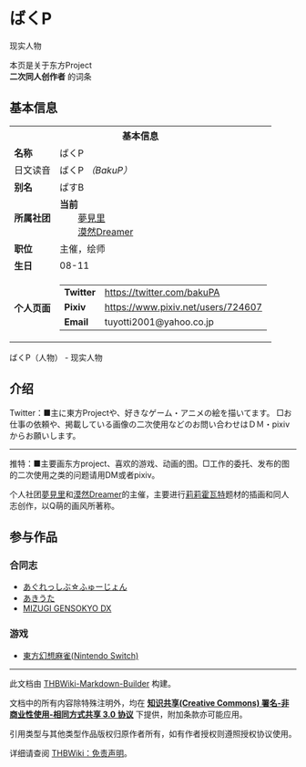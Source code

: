 # ばくP

<!-- source html: G:\repos\THBWiki-Markdown-Builder\THBWikiMarkdown\Temp\main\8\8e\ns0%3A%E3%81%B0%E3%81%8FP.html -->

现实人物

本页是关于东方Project  
 **二次同人创作者** 的词条
## 基本信息

<table><tbody><tr><th colspan="3">基本信息</th></tr><tr><td class="label"><b>名称</b></td><td> ばくP </td></tr><tr><td class="label">日文读音</td><td> ばくP <i>（BakuP）</i> </td></tr><tr><td class="label"><b>别名</b></td><td>ぱすB</td></tr><tr><td class="label"><b>所属社团</b></td><td><b>当前</b><div style="margin-left:2em;"><a href="./夢見里.md" title="夢見里">夢見里</a><br><a href="./漠然Dreamer.md" title="漠然Dreamer">漠然Dreamer</a></div></td></tr><tr><td class="label"><b>职位</b></td><td>主催，绘师</td></tr><tr><td class="label"><b>生日</b></td><td>08-11</td></tr><tr><td class="label"><b>个人页面</b></td><td><table border="0" cellspacing="0" cellpadding="0"><tbody><tr><td><b>Twitter</b></td><td><a rel="nofollow" class="external free" href="https://twitter.com/bakuPA">https://twitter.com/bakuPA</a></td></tr><tr><td><b>Pixiv</b></td><td><a rel="nofollow" class="external free" href="https://www.pixiv.net/users/724607">https://www.pixiv.net/users/724607</a></td></tr><tr><td><b>Email</b></td><td>tuyotti2001@yahoo.co.jp</td></tr></tbody></table></td></tr></tbody></table>

ばくP（人物） - 现实人物
## 介绍
  
Twitter：■主に東方Projectや、好きなゲーム・アニメの絵を描いてます。 □お仕事の依頼や、掲載している画像の二次使用などのお問い合わせはＤＭ・pixivからお願いします。
  

___

  
推特：■主要画东方project、喜欢的游戏、动画的图。□工作的委托、发布的图的二次使用之类的问题请用DM或者pixiv。
  
  
个人社团[夢見里](./夢見里.md)和[漠然Dreamer](./漠然Dreamer.md)的主催，主要进行[莉莉霍瓦特](./莉莉霍瓦特.md)题材的插画和同人志创作，以Q萌的画风所著称。
  

## 参与作品
### 合同志
- [あぐれっしぶ☆ふゅーじょん](./あぐれっしぶ☆ふゅーじょん.md)
- [あきうた](./あきうた.md)
- [MIZUGI GENSOKYO DX](./MIZUGI_GENSOKYO_DX.md)

### 游戏
- [東方幻想麻雀(Nintendo Switch)](./東方幻想麻雀(Nintendo_Switch).md)





---

此文档由 [THBWiki-Markdown-Builder](https://github.com/Delsin-Yu/THBWiki-Markdown-Builder) 构建。

文档中的所有内容除特殊注明外，均在 [**知识共享(Creative Commons) 署名-非商业性使用-相同方式共享 3.0 协议**](https://creativecommons.org/licenses/by-sa/3.0/deed.zh-hans) 下提供，附加条款亦可能应用。

引用类型与其他类型作品版权归原作者所有，如有作者授权则遵照授权协议使用。

详细请查阅 [THBWiki：免责声明](https://thbwiki.cc/THBWiki:%E5%85%8D%E8%B4%A3%E5%A3%B0%E6%98%8E)。

